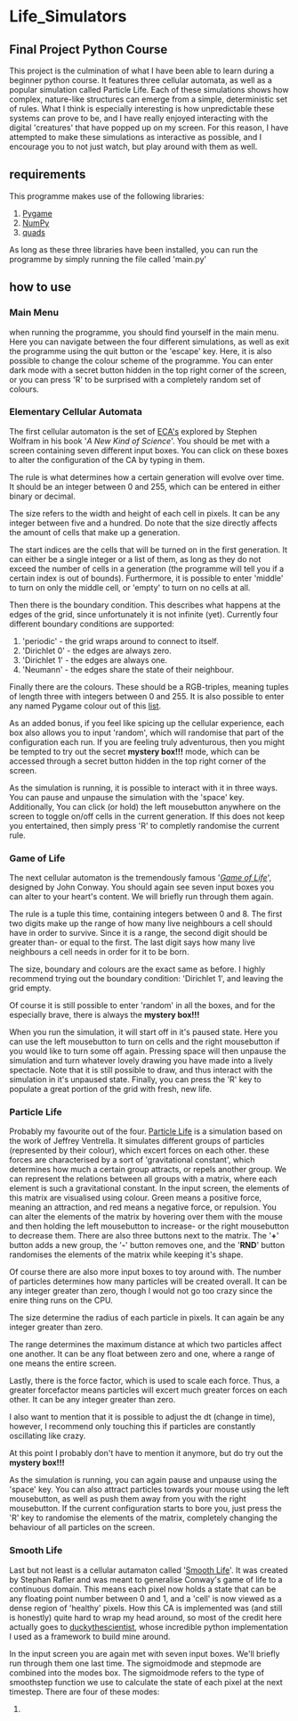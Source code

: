 # Life_Simulators

## Final Project Python Course

This project is the culmination of what I have been able to learn during a beginner python course. It features three cellular automata, as well as a popular simulation called Particle Life. Each of these simulations shows how complex, nature-like structures can emerge from a simple, deterministic set of rules. What I think is especially interesting is how unpredictable these systems can prove to be, and I have really enjoyed interacting with the digital 'creatures' that have popped up on my screen. For this reason, I have attempted to make these simulations as interactive as possible, and I encourage you to not just watch, but play around with them as well.

## requirements

This programme makes use of the following libraries:

1) [Pygame](https://pypi.org/project/pygame/)
2) [NumPy](https://numpy.org/)
3) [quads](https://pypi.org/project/quads/)

As long as these three libraries have been installed, you can run the programme by simply running the file called 'main.py'

## how to use

### Main Menu

when running the programme, you should find yourself in the main menu. Here you can navigate between the four different simulations, as well as exit the programme using the quit button or the 'escape' key. Here, it is also possible to change the colour scheme of the programme. You can enter dark mode with a secret button hidden in the top right corner of the screen, or you can press 'R' to be surprised with a completely random set of colours.

### Elementary Cellular Automata

The first cellular automaton is the set of [ECA's](https://mathworld.wolfram.com/ElementaryCellularAutomaton.html) explored by Stephen Wolfram in his book '*A New Kind of Science*'. You should be met with a screen containing seven different input boxes. You can click on these boxes to alter the configuration of the CA by typing in them.

The rule is what determines how a certain generation will evolve over time. It should be an integer between 0 and 255, which can be entered in either binary or decimal.

The size refers to the width and height of each cell in pixels. It can be any integer between five and a hundred. Do note that the size directly affects the amount of cells that make up a generation.

The start indices are the cells that will be turned on in the first generation. It can either be a single integer or a list of them, as long as they do not exceed the number of cells in a generation (the programme will tell you if a certain index is out of bounds). Furthermore, it is possible to enter 'middle' to turn on only the middle cell, or 'empty' to turn on no cells at all.

Then there is the boundary condition. This describes what happens at the edges of the grid, since unfortunately it is not infinite (yet). Currently four different boundary conditions are supported:

1) 'periodic' - the grid wraps around to connect to itself.
2) 'Dirichlet 0' - the edges are always zero.
3) 'Dirichlet 1' - the edges are always one.
4) 'Neumann' - the edges share the state of their neighbour.

Finally there are the colours. These should be a RGB-triples, meaning tuples of length three with integers between 0 and 255. It is also possible to enter any named Pygame colour out of this [list](https://www.pygame.org/docs/ref/color_list.html).

As an added bonus, if you feel like spicing up the cellular experience, each box also allows you to input 'random', which will randomise that part of the configuration each run. If you are feeling truly adventurous, then you might be tempted to try out the secret **mystery box!!!** mode, which can be accessed through a secret button hidden in the top right corner of the screen.

As the simulation is running, it is possible to interact with it in three ways. You can pause and unpause the simulation with the 'space' key. Additionally, You can click (or hold) the left mousebutton anywhere on the screen to toggle on/off cells in the current generation. If this does not keep you entertained, then simply press 'R' to completly randomise the current rule.

### Game of Life

The next cellular automaton is the tremendously famous '[*Game of Life*](https://conwaylife.com/wiki/Conway%27s_Game_of_Life)', designed by John Conway. You should again see seven input boxes you can alter to your heart's content. We will briefly run through them again.

The rule is a tuple this time, containing integers between 0 and 8. The first two digits make up the range of how many live neighbours a cell should have in order to survive. Since it is a range, the second digit should be greater than- or equal to the first. The last digit says how many live neighbours a cell needs in order for it to be born.

The size, boundary and colours are the exact same as before. I highly recommend trying out the boundary condition: 'Dirichlet 1', and leaving the grid empty.

Of course it is still possible to enter 'random' in all the boxes, and for the especially brave, there is always the **mystery box!!!**

When you run the simulation, it will start off in it's paused state. Here you can use the left mousebutton to turn on cells and the right mousebutton if you would like to turn some off again. Pressing space will then unpause the simulation and turn whatever lovely drawing you have made into a lively spectacle. Note that it is still possible to draw, and thus interact with the simulation in it's unpaused state. Finally, you can press the 'R' key to populate a great portion of the grid with fresh, new life.

### Particle Life

Probably my favourite out of the four. [Particle Life](https://www.youtube.com/watch?app=desktop&v=p4YirERTVF0) is a simulation based on the work of Jeffrey Ventrella. It simulates different groups of particles (represented by their colour), which excert forces on each other. these forces are characterised by a sort of 'gravitational constant', which determines how much a certain group attracts, or repels another group. We can represent the relations between all groups with a matrix, where each element is such a gravitational constant. In the input screen, the elements of this matrix are visualised using colour. Green means a positive force, meaning an attraction, and red means a negative force, or repulsion. You can alter the elements of the matrix by hovering over them with the mouse and then holding the left mousebutton to increase- or the right mousebutton to decrease them. There are also three buttons next to the matrix. The '**+**' button adds a new group, the '**-**' button removes one, and the '**RND**' button randomises the elements of the matrix while keeping it's shape.

Of course there are also more input boxes to toy around with.
The number of particles determines how many particles will be created overall. It can be any integer greater than zero, though I would not go too crazy since the enire thing runs on the CPU.

The size determine the radius of each particle in pixels. It can again be any integer greater than zero.

The range determines the maximum distance at which two particles affect one another. It can be any float between zero and one, where a range of one means the entire screen. 

Lastly, there is the force factor, which is used to scale each force. Thus, a greater forcefactor means particles will excert much greater forces on each other. It can be any integer greater than zero.

I also want to mention that it is possible to adjust the dt (change in time), however, I recommend only touching this if particles are constantly oscillating like crazy.

At this point I probably don't have to mention it anymore, but do try out the **mystery box!!!**

As the simulation is running, you can again pause and unpause using the 'space' key. You can also attract particles towards your mouse using the left mousebutton, as well as push them away from you with the right mousebutton. If the current configuration starts to bore you, just press the 'R' key to randomise the elements of the matrix, completely changing the behaviour of all particles on the screen.

### Smooth Life

Last but not least is a cellular autamaton called '[Smooth Life](https://arxiv.org/abs/1111.1567)'. It was created by Stephan Rafler and was meant to generalise Conway's game of life to a continuous domain. This means each pixel now holds a state that can be any floating point number between 0 and 1, and a 'cell' is now viewed as a dense region of 'healthy' pixels. How this CA is implemented was (and still is honestly) quite hard to wrap my head around, so most of the credit here actually goes to [duckythescientist](https://github.com/duckythescientist/SmoothLife), whose incredible python implementation I used as a framework to build mine around.

In the input screen you are again met with seven input boxes. We'll briefly run through them one last time. The sigmoidmode and stepmode are combined into the modes box. The sigmoidmode refers to the type of smoothstep function we use to calculate the state of each pixel at the next timestep. There are four of these modes:

1) 